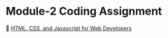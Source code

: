 
# Module-2 Coding Assignment

🔶 <a href="https://www.coursera.org/learn/introduction-to-css3-jhu?specialization=html-css-javascript-for-web-developers">HTML, CSS, and Javascript for Web Developers</a>

<img src="">
